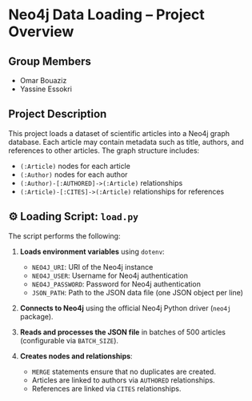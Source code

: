 # Neo4j Data Loading – Project Overview

##  Group Members
- Omar Bouaziz  
- Yassine Essokri

##  Project Description

This project loads a dataset of scientific articles into a Neo4j graph database. Each article may contain metadata such as title, authors, and references to other articles. The graph structure includes:

- `(:Article)` nodes for each article
- `(:Author)` nodes for each author
- `(:Author)-[:AUTHORED]->(:Article)` relationships
- `(:Article)-[:CITES]->(:Article)` relationships for references

## ⚙️ Loading Script: `load.py`

The script performs the following:

1. **Loads environment variables** using `dotenv`:
   - `NEO4J_URI`: URI of the Neo4j instance
   - `NEO4J_USER`: Username for Neo4j authentication
   - `NEO4J_PASSWORD`: Password for Neo4j authentication
   - `JSON_PATH`: Path to the JSON data file (one JSON object per line)

2. **Connects to Neo4j** using the official Neo4j Python driver (`neo4j` package).

3. **Reads and processes the JSON file** in batches of 500 articles (configurable via `BATCH_SIZE`).

4. **Creates nodes and relationships**:
   - `MERGE` statements ensure that no duplicates are created.
   - Articles are linked to authors via `AUTHORED` relationships.
   - References are linked via `CITES` relationships.


